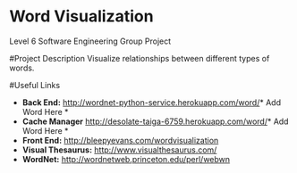 Word Visualization
=================
Level 6 Software Engineering Group Project

#Project Description
Visualize relationships between different types of words.

#Useful Links
- **Back End:** http://wordnet-python-service.herokuapp.com/word/* Add Word Here *
- **Cache Manager** http://desolate-taiga-6759.herokuapp.com/word/* Add Word Here *
- **Front End:** http://bleepyevans.com/wordvisualization
- **Visual Thesaurus:** http://www.visualthesaurus.com/
- **WordNet:** http://wordnetweb.princeton.edu/perl/webwn